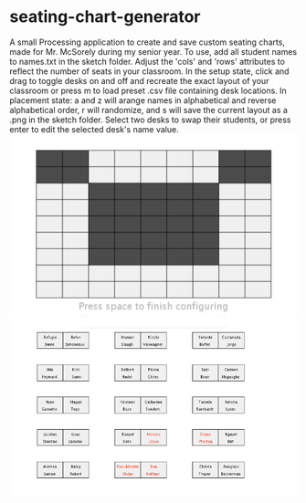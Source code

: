 # seating-chart-generator
A small Processing application to create and save custom seating charts, made for Mr. McSorely during my senior year.
To use, add all student names to names.txt in the sketch folder. Adjust the 'cols' and 'rows' attributes to reflect
the number of seats in your classroom. In the setup state, click and drag to toggle desks on and off and recreate the exact
layout of your classroom or press m to load preset .csv file containing desk locations. In placement state: a and z will arange 
names in alphabetical and reverse alphabetical order, r will randomize, and s will save the current layout as a .png in the
sketch folder. Select two desks to swap their students, or press enter to edit the selected desk's name value.
![Desk configuration screenshot](/Examples/configure.png)
![Generated Seating Chart Example](/Examples/seatingChart1642.png)
